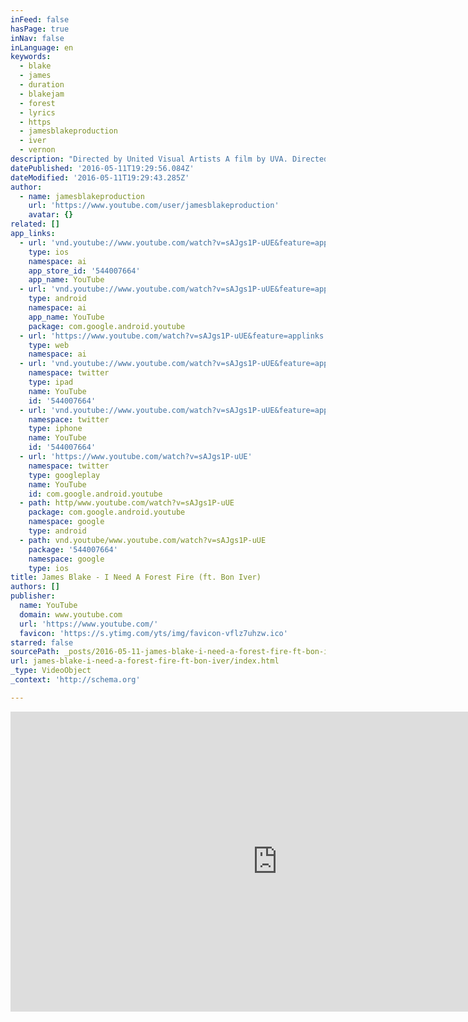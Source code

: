 ```yaml
---
inFeed: false
hasPage: true
inNav: false
inLanguage: en
keywords:
  - blake
  - james
  - duration
  - blakejam
  - forest
  - lyrics
  - https
  - jamesblakeproduction
  - iver
  - vernon
description: "Directed by United Visual Artists A film by UVA. Directed by Matt Clark in collaboration with Chris Davenport. Taken from 'The Colour In Anything' - out now: iTunes: http://blakejam.es/tcia Apple Music: http://blakejam.es/tciaAppleMusic Spotify: http://blakejam.es/tciaSpotify https://www.facebook.com/jamesblakemu... https://twitter.com/jamesblake https://www.instagram.com/jamesblake http://www.jamesblakemusic.com"
datePublished: '2016-05-11T19:29:56.084Z'
dateModified: '2016-05-11T19:29:43.285Z'
author:
  - name: jamesblakeproduction
    url: 'https://www.youtube.com/user/jamesblakeproduction'
    avatar: {}
related: []
app_links:
  - url: 'vnd.youtube://www.youtube.com/watch?v=sAJgs1P-uUE&feature=applinks'
    type: ios
    namespace: ai
    app_store_id: '544007664'
    app_name: YouTube
  - url: 'vnd.youtube://www.youtube.com/watch?v=sAJgs1P-uUE&feature=applinks'
    type: android
    namespace: ai
    app_name: YouTube
    package: com.google.android.youtube
  - url: 'https://www.youtube.com/watch?v=sAJgs1P-uUE&feature=applinks'
    type: web
    namespace: ai
  - url: 'vnd.youtube://www.youtube.com/watch?v=sAJgs1P-uUE&feature=applinks'
    namespace: twitter
    type: ipad
    name: YouTube
    id: '544007664'
  - url: 'vnd.youtube://www.youtube.com/watch?v=sAJgs1P-uUE&feature=applinks'
    namespace: twitter
    type: iphone
    name: YouTube
    id: '544007664'
  - url: 'https://www.youtube.com/watch?v=sAJgs1P-uUE'
    namespace: twitter
    type: googleplay
    name: YouTube
    id: com.google.android.youtube
  - path: http/www.youtube.com/watch?v=sAJgs1P-uUE
    package: com.google.android.youtube
    namespace: google
    type: android
  - path: vnd.youtube/www.youtube.com/watch?v=sAJgs1P-uUE
    package: '544007664'
    namespace: google
    type: ios
title: James Blake - I Need A Forest Fire (ft. Bon Iver)
authors: []
publisher:
  name: YouTube
  domain: www.youtube.com
  url: 'https://www.youtube.com/'
  favicon: 'https://s.ytimg.com/yts/img/favicon-vflz7uhzw.ico'
starred: false
sourcePath: _posts/2016-05-11-james-blake-i-need-a-forest-fire-ft-bon-iver.md
url: james-blake-i-need-a-forest-fire-ft-bon-iver/index.html
_type: VideoObject
_context: 'http://schema.org'

---
```

<iframe src="https://cdn.embedly.com/widgets/media.html?src=https%3A%2F%2Fwww.youtube.com%2Fembed%2FsAJgs1P-uUE%3Ffeature%3Doembed&amp;url=http%3A%2F%2Fwww.youtube.com%2Fwatch%3Fv%3DsAJgs1P-uUE&amp;image=https%3A%2F%2Fi.ytimg.com%2Fvi%2FsAJgs1P-uUE%2Fhqdefault.jpg&amp;key=b7d04c9b404c499eba89ee7072e1c4f7&amp;type=text%2Fhtml&amp;schema=youtube" width="854" height="480" scrolling="no" frameborder="0" allowfullscreen="" style=""></iframe>